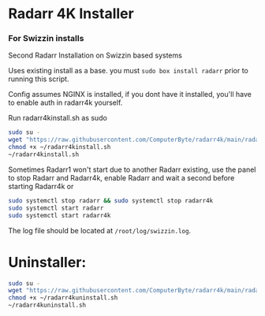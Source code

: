 # Radarr 4K Installer
### For Swizzin installs
Second Radarr Installation on Swizzin based systems

Uses existing install as a base. you must ``sudo box install radarr`` prior to running this script. 

Config assumes NGINX is installed, if you dont have it installed, you'll have to enable auth in radarr4k yourself.

Run radarr4kinstall.sh as sudo
```bash
sudo su -
wget "https://raw.githubusercontent.com/ComputerByte/radarr4k/main/radarr4kinstall.sh"
chmod +x ~/radarr4kinstall.sh
~/radarr4kinstall.sh
```
Sometimes Radarr1 won't start due to another Radarr existing, use the panel to stop Radarr and Radarr4k, enable Radarr and wait a second before starting Radarr4k or

```bash
sudo systemctl stop radarr && sudo systemctl stop radarr4k
sudo systemctl start radarr
sudo systemctl start radarr4k
```

The log file should be located at ``/root/log/swizzin.log``.

# Uninstaller: 

```bash
sudo su -
wget "https://raw.githubusercontent.com/ComputerByte/radarr4k/main/radarr4kuninstall.sh"
chmod +x ~/radarr4kuninstall.sh
~/radarr4kuninstall.sh
```
